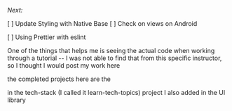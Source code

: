 *Next:*

[  ] Update Styling with Native Base
[  ] Check on views on Android

[  ] Using Prettier with eslint


One of the things that helps me is seeing the actual code when working through a tutorial -- I was not able to find that from this specific instructor, so I thought I would post my work here

the completed projects here are the

in the tech-stack (I called it learn-tech-topics) project I also added in the UI library
